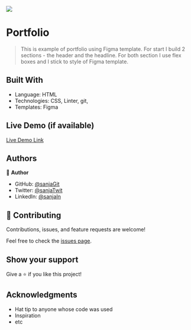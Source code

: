![](https://img.shields.io/badge/Microverse-blueviolet)

# Portfolio

> This is example of portfolio using Figma template. For start I build 2 sections - the header and the headline. For both section I use flex boxes and I stick to style of Figma template.


## Built With

- Language: HTML
- Technologies: CSS, Linter, git, 
- Templates: Figma

## Live Demo (if available)

[Live Demo Link](https://sanja969.github.io/Portfolio/)


## Authors

👤 **Author**

- GitHub: [@sanjaGit](https://github.com/Sanja969)
- Twitter: [@sanjaTwit](https://twitter.com/SanjaMandic42)
- LinkedIn: [@sanjaIn](https://linkedin.com/in/sanja-mandic-823995a2/)



## 🤝 Contributing

Contributions, issues, and feature requests are welcome!

Feel free to check the [issues page](../../issues/).

## Show your support

Give a ⭐️ if you like this project!

## Acknowledgments

- Hat tip to anyone whose code was used
- Inspiration
- etc

